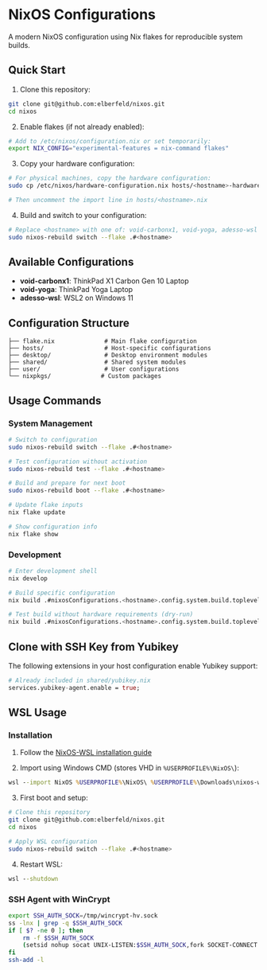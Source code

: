 # NixOS Configurations

A modern NixOS configuration using Nix flakes for reproducible system builds.

## Quick Start

1. Clone this repository:
```bash
git clone git@github.com:elberfeld/nixos.git
cd nixos
```

2. Enable flakes (if not already enabled):
```bash
# Add to /etc/nixos/configuration.nix or set temporarily:
export NIX_CONFIG="experimental-features = nix-command flakes"
```

3. Copy your hardware configuration:
```bash
# For physical machines, copy the hardware configuration:
sudo cp /etc/nixos/hardware-configuration.nix hosts/<hostname>-hardware.nix

# Then uncomment the import line in hosts/<hostname>.nix
```

4. Build and switch to your configuration:
```bash
# Replace <hostname> with one of: void-carbonx1, void-yoga, adesso-wsl
sudo nixos-rebuild switch --flake .#<hostname>
```

## Available Configurations

- **void-carbonx1**: ThinkPad X1 Carbon Gen 10 Laptop
- **void-yoga**: ThinkPad Yoga Laptop   
- **adesso-wsl**: WSL2 on Windows 11

## Configuration Structure

```
├── flake.nix              # Main flake configuration
├── hosts/                 # Host-specific configurations
├── desktop/               # Desktop environment modules
├── shared/                # Shared system modules
├── user/                  # User configurations
└── nixpkgs/              # Custom packages
```

## Usage Commands

### System Management
```bash
# Switch to configuration
sudo nixos-rebuild switch --flake .#<hostname>

# Test configuration without activation
sudo nixos-rebuild test --flake .#<hostname>

# Build and prepare for next boot
sudo nixos-rebuild boot --flake .#<hostname>

# Update flake inputs
nix flake update

# Show configuration info
nix flake show
```

### Development
```bash
# Enter development shell
nix develop

# Build specific configuration
nix build .#nixosConfigurations.<hostname>.config.system.build.toplevel

# Test build without hardware requirements (dry-run)
nix build .#nixosConfigurations.<hostname>.config.system.build.toplevel --dry-run
```

## Clone with SSH Key from Yubikey 

The following extensions in your host configuration enable Yubikey support:

```nix
# Already included in shared/yubikey.nix
services.yubikey-agent.enable = true;
```

## WSL Usage

### Installation

1. Follow the [NixOS-WSL installation guide](https://nix-community.github.io/NixOS-WSL/install.html)

2. Import using Windows CMD (stores VHD in `%USERPROFILE%\NixOS\`):
```cmd
wsl --import NixOS %USERPROFILE%\NixOS\ %USERPROFILE%\Downloads\nixos-wsl.tar.gz --version 2
```

3. First boot and setup:
```bash
# Clone this repository
git clone git@github.com:elberfeld/nixos.git
cd nixos

# Apply WSL configuration
sudo nixos-rebuild switch --flake .#<hostname>
```

4. Restart WSL:
```cmd
wsl --shutdown
```

### SSH Agent with WinCrypt

```bash
export SSH_AUTH_SOCK=/tmp/wincrypt-hv.sock
ss -lnx | grep -q $SSH_AUTH_SOCK
if [ $? -ne 0 ]; then
    rm -f $SSH_AUTH_SOCK
    (setsid nohup socat UNIX-LISTEN:$SSH_AUTH_SOCK,fork SOCKET-CONNECT:40:0:x0000x33332222x02000000x00000000 >/dev/null 2>&1)
fi
ssh-add -l
```

